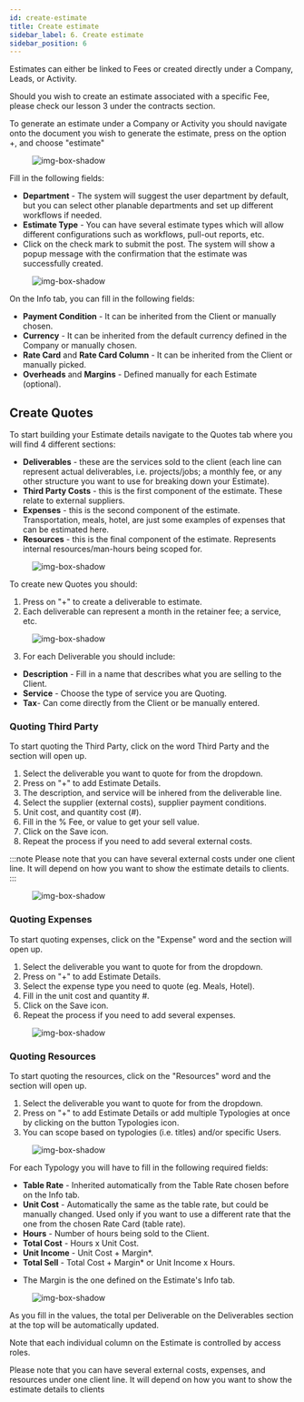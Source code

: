 ```yaml
---
id: create-estimate
title: Create estimate
sidebar_label: 6. Create estimate
sidebar_position: 6
---
```


Estimates can either be linked to Fees or created directly under a Company, Leads, or Activity.

Should you wish to create an estimate associated with a specific Fee, please check our lesson 3 under the contracts section.

To generate an estimate under a Company or Activity you should navigate onto the document you wish to generate the estimate, press on the option +, and choose "estimate"

<figure>

![img-box-shadow](/img/university/estimates/estimates-lesson1-1.png)

<figcaption></figcaption>
</figure>

Fill in the following fields:

- **Department** - The system will suggest the user department by default, but you can select other planable departments and set up different workflows if needed.
- **Estimate Type** - You can have several estimate types which will allow different configurations such as workflows, pull-out reports, etc.
- Click on the check mark to submit the post. The system will show a popup message with the confirmation that the estimate was successfully created.

<figure>

![img-box-shadow](/img/university/estimates/estimates-lesson1-2.png)

<figcaption></figcaption>
</figure>

On the Info tab, you can fill in the following fields:

- **Payment Condition** - It can be inherited from the Client or manually chosen.
- **Currency** - It can be inherited from the default currency defined in the Company or manually chosen.
- **Rate Card** and **Rate Card Column** - It can be inherited from the Client or manually picked.
- **Overheads** and **Margins** - Defined manually for each Estimate (optional).

## Create Quotes

To start building your Estimate details navigate to the Quotes tab where you will find 4 different sections:

- **Deliverables** - these are the services sold to the client (each line can represent actual deliverables, i.e. projects/jobs; a monthly fee, or any other structure you want to use for breaking down your Estimate).
- **Third Party Costs** - this is the first component of the estimate. These relate to external suppliers.
- **Expenses** - this is the second component of the estimate. Transportation, meals, hotel, are just some examples of expenses that can be estimated here.
- **Resources** - this is the final component of the estimate. Represents internal resources/man-hours being scoped for.

<figure>

![img-box-shadow](/img/university/estimates/estimates-lesson1-3.png)

<figcaption></figcaption>
</figure>

To create new Quotes you should:

1. Press on "+" to create a deliverable to estimate.
2. Each deliverable can represent a month in the retainer fee; a service, etc.

<figure>

![img-box-shadow](/img/university/estimates/estimates-lesson1-4.png)

<figcaption></figcaption>
</figure>

3. For each Deliverable you should include:

- **Description** - Fill in a name that describes what you are selling to the Client.
- **Service** - Choose the type of service you are Quoting.
- **Tax**- Can come directly from the Client or be manually entered.

### Quoting Third Party

To start quoting the Third Party, click on the word Third Party and the section will open up.

1. Select the deliverable you want to quote for from the dropdown.
2. Press on "+" to add Estimate Details.
3. The description, and service will be inhered from the deliverable line.
4. Select the supplier (external costs), supplier payment conditions.
5. Unit cost, and quantity cost (#).
6. Fill in the % Fee, or value to get your sell value.
7. Click on the Save icon.
8. Repeat the process if you need to add several external costs.

:::note
Please note that you can have several external costs under one client line. It will depend on how you want to show the estimate details to clients.
:::

<figure>

![img-box-shadow](/img/university/estimates/estimates-lesson1-5.png)

<figcaption></figcaption>
</figure>

### Quoting Expenses

To start quoting expenses, click on the "Expense" word and the section will open up.

1. Select the deliverable you want to quote for from the dropdown.
2. Press on "+" to add Estimate Details.
3. Select the expense type you need to quote (eg. Meals, Hotel).
4. Fill in the unit cost and quantity #.
5. Click on the Save icon.
6. Repeat the process if you need to add several expenses.

<figure>

![img-box-shadow](/img/university/estimates/estimates-lesson1-6.png)

<figcaption></figcaption>
</figure>

### Quoting Resources

To start quoting the resources, click on the "Resources" word and the section will open up.

1. Select the deliverable you want to quote for from the dropdown.
2. Press on "+" to add Estimate Details or add multiple Typologies at once by clicking on the button Typologies icon.
3. You can scope based on typologies (i.e. titles) and/or specific Users.

<figure>

![img-box-shadow](/img/university/estimates/estimates-lesson1-7.png)

<figcaption></figcaption>
</figure>

For each Typology you will have to fill in the following required fields:

- **Table Rate** - Inherited automatically from the Table Rate chosen before on the Info tab.
- **Unit Cost** - Automatically the same as the table rate, but could be manually changed. Used only if you want to use a different rate that the one from the chosen Rate Card (table rate).
- **Hours** - Number of hours being sold to the Client.
- **Total Cost** - Hours x Unit Cost.
- **Unit Income** - Unit Cost + Margin\*.
- **Total Sell** - Total Cost + Margin\* or Unit Income x Hours.

* The Margin is the one defined on the Estimate's Info tab.

<figure>

![img-box-shadow](/img/university/estimates/estimates-lesson1-8.png)

<figcaption></figcaption>
</figure>

As you fill in the values, the total per Deliverable on the Deliverables section at the top will be automatically updated.

Note that each individual column on the Estimate is controlled by access roles.

Please note that you can have several external costs, expenses, and resources under one client line. It will depend on how you want to show the estimate details to clients
